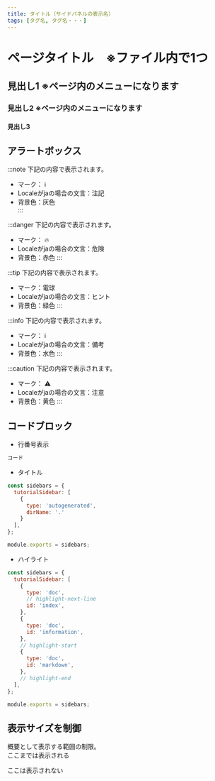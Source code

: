 ```yaml
---
title: タイトル（サイドパネルの表示名）
tags: [タグ名, タグ名・・・]
---
```


# ページタイトル　※ファイル内で1つ

## 見出し1 ※ページ内のメニューになります

### 見出し2 ※ページ内のメニューになります

#### 見出し3

## アラートボックス

:::note
下記の内容で表示されます。
* マーク： :information_source:
* Localeがjaの場合の文言：注記
* 背景色：灰色  
:::

:::danger
下記の内容で表示されます。
* マーク： :fire:
* Localeがjaの場合の文言：危険
* 背景色：赤色
:::

:::tip
下記の内容で表示されます。
* マーク：電球
* Localeがjaの場合の文言：ヒント
* 背景色：緑色
:::

:::info
下記の内容で表示されます。
* マーク： :information_source:
* Localeがjaの場合の文言：備考
* 背景色：水色
:::

:::caution
下記の内容で表示されます。
* マーク： :warning:
* Localeがjaの場合の文言：注意
* 背景色：黄色
:::

## コードブロック

* 行番号表示
```js showLineNumbers
コード
```

* タイトル
```js title="sidebars.js"
const sidebars = {
  tutorialSidebar: [
    {
      type: 'autogenerated',
      dirName: '.'
    }
  ],
};

module.exports = sidebars;
```

* ハイライト
```js
const sidebars = {
  tutorialSidebar: [
    {
      type: 'doc',
      // highlight-next-line
      id: 'index',
    },
    {
      type: 'doc',
      id: 'information',
    },
    // highlight-start
    {
      type: 'doc',
      id: 'markdown',
    },
    // highlight-end
  ],
};

module.exports = sidebars;
```

## 表示サイズを制御

概要として表示する範囲の制限。  
ここまでは表示される

<!-- truncate -->

ここは表示されない
